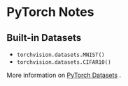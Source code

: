# PyTorch Notes

## Built-in Datasets

- `torchvision.datasets.MNIST()`
- `torchvision.datasets.CIFAR10()`

More information on [PyTorch Datasets](https://pytorch.org/vision/stable/datasets.html) .